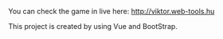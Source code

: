 You can check the game in live here: http://viktor.web-tools.hu

This project is created by using Vue and BootStrap.
